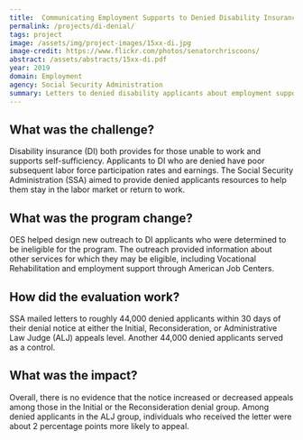 ```yaml
---
title:  Communicating Employment Supports to Denied Disability Insurance Applicants 
permalink: /projects/di-denial/
tags: project  
image: /assets/img/project-images/15xx-di.jpg  
image-credit: https://www.flickr.com/photos/senatorchriscoons/
abstract: /assets/abstracts/15xx-di.pdf
year: 2019
domain: Employment
agency: Social Security Administration
summary: Letters to denied disability applicants about employment support programs did not reduce appeals.
---
```

## What was the challenge?

Disability insurance (DI) both provides for those unable to work and supports self-sufficiency. Applicants to DI who are denied have poor subsequent labor force participation rates and earnings. The Social Security Administration (SSA) aimed to provide denied applicants resources to help them stay in the labor market or return to work.

## What was the program change?

OES helped design new outreach to DI applicants who were determined to be ineligible for the program. The outreach provided information about other services for which they may be eligible, including Vocational Rehabilitation and employment support through American Job Centers. 

## How did the evaluation work?

SSA mailed letters to roughly 44,000 denied applicants within 30 days of their denial notice at either the Initial, Reconsideration, or Administrative Law Judge (ALJ) appeals level. Another 44,000 denied applicants served as a control. 

## What was the impact?

Overall, there is no evidence that the notice increased or decreased appeals among those in the Initial or the Reconsideration denial group. Among denied applicants in the ALJ group, individuals who received the letter were about 2 percentage points more likely to appeal.
